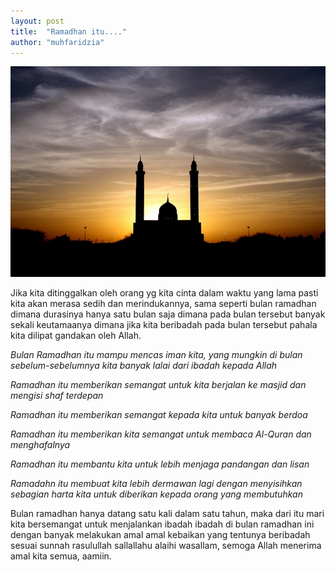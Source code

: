 ```yaml
---
layout: post
title:  "Ramadhan itu...."
author: "muhfaridzia"
---
```


![Mosque Photo](/img/pexels-photo-87500.jpeg)

Jika kita ditinggalkan oleh orang yg kita cinta dalam waktu yang lama pasti kita akan merasa sedih dan merindukannya, sama seperti bulan ramadhan dimana durasinya hanya satu bulan saja dimana pada bulan tersebut banyak sekali keutamaanya dimana jika kita beribadah pada bulan tersebut pahala kita dilipat gandakan oleh Allah.

*Bulan Ramadhan itu mampu mencas iman kita, yang mungkin di bulan sebelum-sebelumnya kita banyak lalai dari ibadah kepada Allah*

*Ramadhan itu memberikan semangat untuk kita berjalan ke masjid dan mengisi shaf terdepan*

*Ramadhan itu memberikan semangat kepada kita untuk banyak berdoa*

*Ramadhan itu memberikan kita semangat untuk membaca Al-Quran dan menghafalnya*

*Ramadhan itu membantu kita untuk lebih menjaga pandangan dan lisan*

*Ramadahn itu membuat kita lebih dermawan lagi dengan menyisihkan sebagian harta kita untuk diberikan kepada orang yang membutuhkan*

Bulan ramadhan hanya datang satu kali dalam satu tahun, maka dari itu mari kita bersemangat untuk menjalankan ibadah ibadah di bulan ramadhan ini dengan banyak melakukan amal amal kebaikan yang tentunya beribadah sesuai sunnah rasulullah sallallahu alaihi wasallam, semoga Allah menerima amal kita semua, aamiin. 
